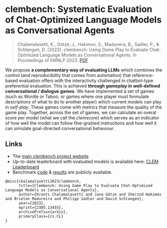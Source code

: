 # clembench: Systematic Evaluation of Chat-Optimized Language Models as Conversational Agents

> Chalamalasetti, K., Götze, J., Hakimov, S., Madureira, B., Sadler, P., & Schlangen, D. (2023). clembench: Using Game Play to Evaluate Chat-Optimized Language Models as Conversational Agents. In Proceedings of EMNLP 2023. [PDF](https://doi.org/10.48550/arXiv.2305.13455)


We propose **a complementary way of evaluating LLMs** which combines the control (and reproducibility that comes from automation) that reference-based evaluation offers with the interactivity challenged in chatbot-type preferential evaluation. This is achieved **through *gameplay* in well-defined conversational / dialogue games**. We have implemented a set of games (such as Wordle or Taboo, or games where one player must formulate descriptions of what to do to another player) which current models can play *in self-play*. These games come with metrics that measure the quality of the game play. Together, across the set of games, we can calculate an overal score per model (what we call the *clemscore*) which serves as an indicator of how well the model can follow fine-grained instructions and how well it can simulate goal-directed conversational behaviour.


## Links

- The [main clembench project website](https://clembench.github.io)
- Up-to-date leaderboard with evaluated models is available here: [CLEM Leaderboard](https://huggingface.co/spaces/colab-potsdam/clem-leaderboard)
- Benchmark [code](https://github.com/clembench/clembench) & [results](https://github.com/clembench/clembench-runs) are publicly available.


```
@misc{chalamalasetti2023clembench,
      title={Clembench: Using Game Play to Evaluate Chat-Optimized Language Models as Conversational Agents}, 
      author={Kranti Chalamalasetti and Jana Götze and Sherzod Hakimov and Brielen Madureira and Philipp Sadler and David Schlangen},
      year={2023},
      eprint={2305.13455},
      archivePrefix={arXiv},
      primaryClass={cs.CL}
}
```
